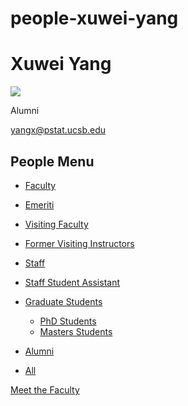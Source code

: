 # people-xuwei-yang

# Xuwei Yang

![](https://www.pstat.ucsb.edu/sites/default/files/styles/people_node/public/people/photo/XuweiYang_0.jpg?itok=tlGck4Y9)

Alumni

[yangx@pstat.ucsb.edu](mailto:yangx@pstat.ucsb.edu)

## People Menu

- [Faculty](/people/academic "Faculty")
- [Emeriti](/people/emeriti "Emeriti")
- [Visiting Faculty](/people/visiting "Visiting Faculty")
- [Former Visiting Instructors](/people/lecturer "Former Visiting Instructors")
- [Staff](/people/staff)
- [Staff Student Assistant](/people/researcher "Staff Student Assistant")
- [Graduate Students](/people/student "Graduate Students")
  
  - [PhD Students](/people/student/phd "PhD Students")
  - [Masters Students](/people/student/masters "Masters Students")
- [Alumni](/people/alumni)
- [All](/people/all)

[Meet the Faculty](/people/meet-the-faculty)